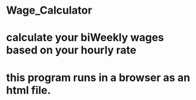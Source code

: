 # Wage_Calculator

# calculate your biWeekly wages based on your hourly rate

# this program runs in a browser as an html file. 
